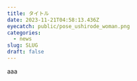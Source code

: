 ```yaml
---
title: タイトル
date: 2023-11-21T04:58:13.436Z
eyecatch: public/pose_ushirode_woman.png
categories:
  - news
slug: SLUG
draft: false
---
```

a﻿aa
